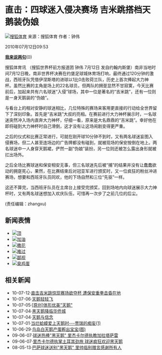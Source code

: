 # 直击：四球迷入侵决赛场 吉米跳搭档天鹅装伪娘

[![搜狐体育](https://photocdn.sohu.com/20070101/Img247386504.gif)](https://sports.sohu.com) 来源：搜狐体育 作者：钟伟

2010年07月12日09:53

[**我来说两句**](https://comment2.news.sohu.com/n273439288.html)(0)

搜狐体育讯 （搜狐世界杯前方报道团 钟伟 7月12日 发自约翰内斯堡）南非当地时间7月12日晚，南非世界杯决赛在约堡足球城休育场打响，最终通过120分钟的激战，西班牙队凭借伊涅斯塔的进球以1比0击败荷兰队，历史上首次捧起大力神杯。虽然比赛的主角是场上的22名球员，但两队的拥趸显然不甘寂寞，今天比赛前后，加起来共有六名球迷“入侵”球场，其中一位是著名的“吉米跳”，还有一位则是一身天鹅装的“伪娘”。

与看台上的相对安静的球迷相比，几位特殊的赛场来客用更直接的行动给全世界留下了深刻印象。首先是“吉米跳”大叔的亮相。在赛前进行大力神杯展示时，一名球迷突然冲入场内直奔大力神杯，仔细一看，原来是大名鼎鼎的“吉米跳”。幸好他在即将碰到大力神杯时自己滑倒，这才没有让这场闹剧变得更严重。

之后的仪式和比赛正常进行，可就在刚开球10分钟不到时，又有两名球迷妄图入侵赛场，但二人甚至连场边的广告牌都没有碰到，就被现场的保安按倒在地上。两名球迷中一人身穿天鹅裙，俨然一副“伪娘”装扮，另一位则还被怎么露出身形就被扛出场外。

之后全场比赛球迷和保安相安无事，但三名球迷先后被“捕”的结果并没有让蠢蠢欲动的拥趸死心，果然，在比赛结束后对冠亚军进行颁奖时，又一位疯狂的粉丝冲进赛场，想要和西班牙队员同欢，他的下场自然和三位“先驱”一样。

这还不算完，当西班牙队员在主席台上接受完颁奖，回到场地内向球迷展示大力神杯时，又有两名球迷想加入欢庆队伍，可惜再一次步了之前几位的后尘。

(责任编辑：zhangxu)

## 新闻表情

-   [![](https://comment.news.sohu.com/upload/mood_worldcup/images/w01.gif)顶](javascript:faceChange(0))
-   [![](https://comment.news.sohu.com/upload/mood_worldcup/images/w02.gif)加油](javascript:faceChange(1))
-   [![](https://comment.news.sohu.com/upload/mood_worldcup/images/w03.gif)撒花](javascript:faceChange(2))
-   [![](https://comment.news.sohu.com/upload/mood_worldcup/images/w04.gif)难过](javascript:faceChange(3))
-   [![](https://comment.news.sohu.com/upload/mood_worldcup/images/w05.gif)鄙视](javascript:faceChange(4))
-   [![](https://comment.news.sohu.com/upload/mood_worldcup/images/w06.gif)臭鸡蛋](javascript:faceChange(5))

## 相关新闻

-   10-07-12·[直击吉米跳惊现赛场欲夺杯 遭保安重拳击昏在地](https://2010.sohu.com/20100712/n273432968.shtml)
-   10-07-06·[天鹅轻轻飞](https://bbs.travel.sohu.com/20100706/n273310061.shtml)
-   10-07-05·[\[原创\]体形优美"天鹅"](https://bbs.travel.sohu.com/20100705/n273297178.shtml)
-   10-07-04·[黑天鹅降临华侨城](https://stock.sohu.com/20100704/n273272240.shtml)
-   10-07-04·[天鹅与信念](https://news.sohu.com/20100704/n273268004.shtml)
-   10-07-01·[当烂蛤蟆爱上天鹅时---贾瑞的痴妄(1)](https://lz.book.sohu.com/chapter-13444-111190567.html)
-   10-06-29·[鸟岛白天鹅产蛋孵出宝宝(图)](https://news.sohu.com/20100629/n273143738.shtml)
-   09-06-07·[球迷热捧"黑天鹅" 里杰卡尔德执教加拉塔萨雷](https://sports.sohu.com/20090607/n264378150.shtml)
-   09-06-07·[里杰卡尔德执掌土耳其劲旅 球迷疯狂欢迎黑天鹅](https://sports.sohu.com/20090607/n264376666.shtml)
-   08-05-13·[巴萨球迷送别"黑天鹅" 里帅临别赠言感谢所有人](https://sports.sohu.com/20080513/n256819299.shtml)